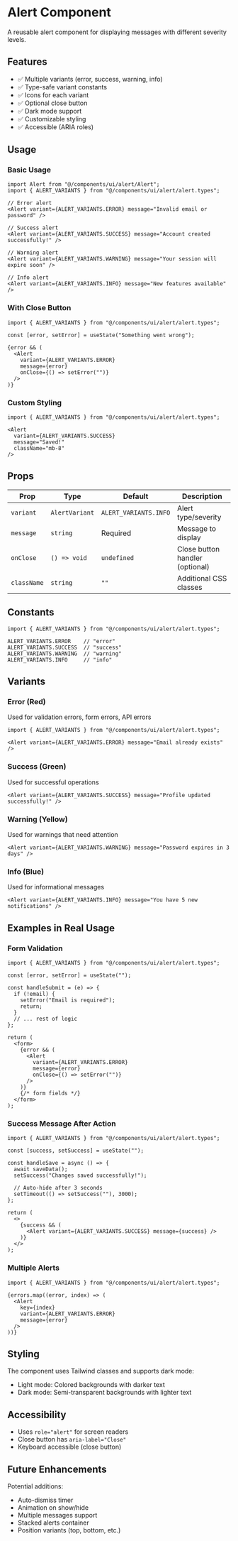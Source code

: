 # Alert Component

A reusable alert component for displaying messages with different severity levels.

## Features

- ✅ Multiple variants (error, success, warning, info)
- ✅ Type-safe variant constants
- ✅ Icons for each variant
- ✅ Optional close button
- ✅ Dark mode support
- ✅ Customizable styling
- ✅ Accessible (ARIA roles)

## Usage

### Basic Usage

```tsx
import Alert from "@/components/ui/alert/Alert";
import { ALERT_VARIANTS } from "@/components/ui/alert/alert.types";

// Error alert
<Alert variant={ALERT_VARIANTS.ERROR} message="Invalid email or password" />

// Success alert
<Alert variant={ALERT_VARIANTS.SUCCESS} message="Account created successfully!" />

// Warning alert
<Alert variant={ALERT_VARIANTS.WARNING} message="Your session will expire soon" />

// Info alert
<Alert variant={ALERT_VARIANTS.INFO} message="New features available" />
```

### With Close Button

```tsx
import { ALERT_VARIANTS } from "@/components/ui/alert/alert.types";

const [error, setError] = useState("Something went wrong");

{error && (
  <Alert
    variant={ALERT_VARIANTS.ERROR}
    message={error}
    onClose={() => setError("")}
  />
)}
```

### Custom Styling

```tsx
import { ALERT_VARIANTS } from "@/components/ui/alert/alert.types";

<Alert
  variant={ALERT_VARIANTS.SUCCESS}
  message="Saved!"
  className="mb-8"
/>
```

## Props

| Prop | Type | Default | Description |
|------|------|---------|-------------|
| `variant` | `AlertVariant` | `ALERT_VARIANTS.INFO` | Alert type/severity |
| `message` | `string` | Required | Message to display |
| `onClose` | `() => void` | `undefined` | Close button handler (optional) |
| `className` | `string` | `""` | Additional CSS classes |

## Constants

```tsx
import { ALERT_VARIANTS } from "@/components/ui/alert/alert.types";

ALERT_VARIANTS.ERROR    // "error"
ALERT_VARIANTS.SUCCESS  // "success"
ALERT_VARIANTS.WARNING  // "warning"
ALERT_VARIANTS.INFO     // "info"
```

## Variants

### Error (Red)
Used for validation errors, form errors, API errors
```tsx
import { ALERT_VARIANTS } from "@/components/ui/alert/alert.types";

<Alert variant={ALERT_VARIANTS.ERROR} message="Email already exists" />
```

### Success (Green)
Used for successful operations
```tsx
<Alert variant={ALERT_VARIANTS.SUCCESS} message="Profile updated successfully!" />
```

### Warning (Yellow)
Used for warnings that need attention
```tsx
<Alert variant={ALERT_VARIANTS.WARNING} message="Password expires in 3 days" />
```

### Info (Blue)
Used for informational messages
```tsx
<Alert variant={ALERT_VARIANTS.INFO} message="You have 5 new notifications" />
```

## Examples in Real Usage

### Form Validation
```tsx
import { ALERT_VARIANTS } from "@/components/ui/alert/alert.types";

const [error, setError] = useState("");

const handleSubmit = (e) => {
  if (!email) {
    setError("Email is required");
    return;
  }
  // ... rest of logic
};

return (
  <form>
    {error && (
      <Alert
        variant={ALERT_VARIANTS.ERROR}
        message={error}
        onClose={() => setError("")}
      />
    )}
    {/* form fields */}
  </form>
);
```

### Success Message After Action
```tsx
import { ALERT_VARIANTS } from "@/components/ui/alert/alert.types";

const [success, setSuccess] = useState("");

const handleSave = async () => {
  await saveData();
  setSuccess("Changes saved successfully!");
  
  // Auto-hide after 3 seconds
  setTimeout(() => setSuccess(""), 3000);
};

return (
  <>
    {success && (
      <Alert variant={ALERT_VARIANTS.SUCCESS} message={success} />
    )}
  </>
);
```

### Multiple Alerts
```tsx
import { ALERT_VARIANTS } from "@/components/ui/alert/alert.types";

{errors.map((error, index) => (
  <Alert
    key={index}
    variant={ALERT_VARIANTS.ERROR}
    message={error}
  />
))}
```

## Styling

The component uses Tailwind classes and supports dark mode:

- Light mode: Colored backgrounds with darker text
- Dark mode: Semi-transparent backgrounds with lighter text

## Accessibility

- Uses `role="alert"` for screen readers
- Close button has `aria-label="Close"`
- Keyboard accessible (close button)

## Future Enhancements

Potential additions:
- Auto-dismiss timer
- Animation on show/hide
- Multiple messages support
- Stacked alerts container
- Position variants (top, bottom, etc.)

